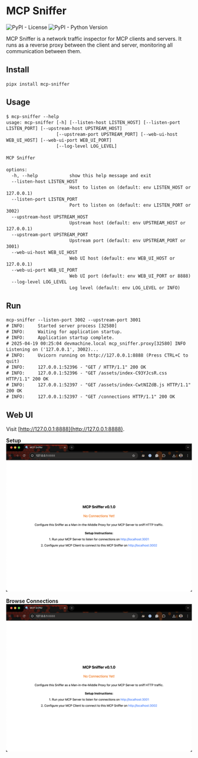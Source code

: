 # MCP Sniffer

![PyPI - License](https://img.shields.io/pypi/l/mcp-sniffer)
![PyPI - Python Version](https://img.shields.io/pypi/pyversions/mcp-sniffer)

MCP Sniffer is a network traffic inspector for MCP clients and servers. It runs as a reverse proxy between the client and server, monitoring all communication between them.


## Install

```shell
pipx install mcp-sniffer
```

## Usage

```
$ mcp-sniffer --help
usage: mcp-sniffer [-h] [--listen-host LISTEN_HOST] [--listen-port LISTEN_PORT] [--upstream-host UPSTREAM_HOST]
                   [--upstream-port UPSTREAM_PORT] [--web-ui-host WEB_UI_HOST] [--web-ui-port WEB_UI_PORT]
                   [--log-level LOG_LEVEL]

MCP Sniffer

options:
  -h, --help            show this help message and exit
  --listen-host LISTEN_HOST
                        Host to listen on (default: env LISTEN_HOST or 127.0.0.1)
  --listen-port LISTEN_PORT
                        Port to listen on (default: env LISTEN_PORT or 3002)
  --upstream-host UPSTREAM_HOST
                        Upstream host (default: env UPSTREAM_HOST or 127.0.0.1)
  --upstream-port UPSTREAM_PORT
                        Upstream port (default: env UPSTREAM_PORT or 3001)
  --web-ui-host WEB_UI_HOST
                        Web UI host (default: env WEB_UI_HOST or 127.0.0.1)
  --web-ui-port WEB_UI_PORT
                        Web UI port (default: env WEB_UI_PORT or 8888)
  --log-level LOG_LEVEL
                        Log level (default: env LOG_LEVEL or INFO)
```

## Run

```shell
mcp-sniffer --listen-port 3002 --upstream-port 3001
# INFO:     Started server process [32580]
# INFO:     Waiting for application startup.
# INFO:     Application startup complete.
# 2025-04-19 00:25:04 devmachine.local mcp_sniffer.proxy[32580] INFO Listening on ('127.0.0.1', 3002)...
# INFO:     Uvicorn running on http://127.0.0.1:8888 (Press CTRL+C to quit)
# INFO:     127.0.0.1:52396 - "GET / HTTP/1.1" 200 OK
# INFO:     127.0.0.1:52396 - "GET /assets/index-C93YJcsR.css HTTP/1.1" 200 OK
# INFO:     127.0.0.1:52397 - "GET /assets/index-CwtNIZdB.js HTTP/1.1" 200 OK
# INFO:     127.0.0.1:52397 - "GET /connections HTTP/1.1" 200 OK
```

## Web UI

Visit [http://127.0.0.1:8888](http://127.0.0.1:8888).

**Setup**
![Web UI](https://raw.githubusercontent.com/shivdeepak/mcp-sniffer/main/docs/images/setup.png)

**Browse Connections**
![Web UI](https://raw.githubusercontent.com/shivdeepak/mcp-sniffer/main/docs/images/setup.png)
